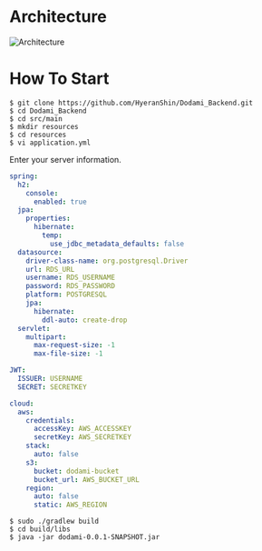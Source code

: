 # Architecture
<img alt="Architecture" src="https://user-images.githubusercontent.com/38368820/69070402-6a55ae80-0a6b-11ea-825c-384e5d644b63.png">

# How To Start
```
$ git clone https://github.com/HyeranShin/Dodami_Backend.git
$ cd Dodami_Backend
$ cd src/main
$ mkdir resources
$ cd resources
$ vi application.yml
```
Enter your server information.
```yml
spring:
  h2:
    console:
      enabled: true
  jpa:
    properties:
      hibernate:
        temp:
          use_jdbc_metadata_defaults: false
  datasource:
    driver-class-name: org.postgresql.Driver
    url: RDS_URL
    username: RDS_USERNAME
    password: RDS_PASSWORD
    platform: POSTGRESQL
    jpa:
      hibernate:
        ddl-auto: create-drop
  servlet:
    multipart:
      max-request-size: -1
      max-file-size: -1

JWT:
  ISSUER: USERNAME
  SECRET: SECRETKEY

cloud:
  aws:
    credentials:
      accessKey: AWS_ACCESSKEY
      secretKey: AWS_SECRETKEY
    stack:
      auto: false
    s3:
      bucket: dodami-bucket
      bucket_url: AWS_BUCKET_URL
    region:
      auto: false
      static: AWS_REGION
```
```
$ sudo ./gradlew build
$ cd build/libs
$ java -jar dodami-0.0.1-SNAPSHOT.jar
```
